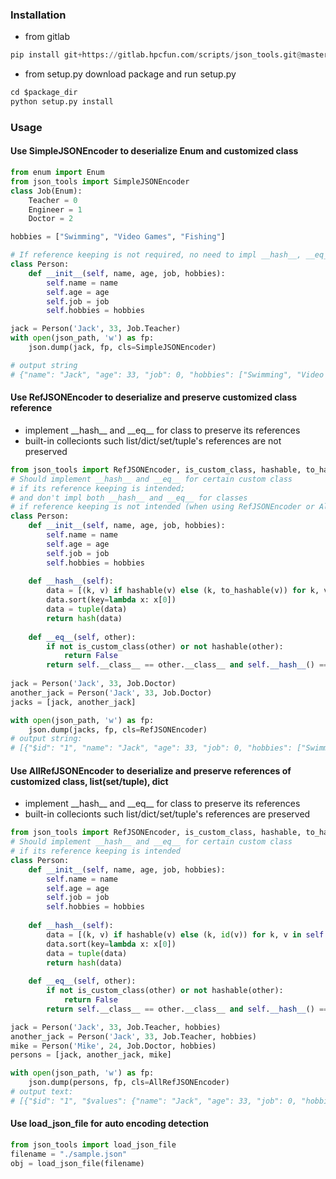 ### Installation
* from gitlab
```python
pip install git+https://gitlab.hpcfun.com/scripts/json_tools.git@master#egg=json_tools
```
* from setup.py
  download package and run setup.py
```python
cd $package_dir
python setup.py install
```
### Usage
#### Use SimpleJSONEncoder to deserialize Enum and customized class
```python
from enum import Enum
from json_tools import SimpleJSONEncoder
class Job(Enum):
    Teacher = 0
    Engineer = 1
    Doctor = 2

hobbies = ["Swimming", "Video Games", "Fishing"]

# If reference keeping is not required, no need to impl __hash__, __eq__
class Person:
    def __init__(self, name, age, job, hobbies):
        self.name = name
        self.age = age
        self.job = job
        self.hobbies = hobbies

jack = Person('Jack', 33, Job.Teacher)
with open(json_path, 'w') as fp:
    json.dump(jack, fp, cls=SimpleJSONEncoder)

# output string
# {"name": "Jack", "age": 33, "job": 0, "hobbies": ["Swimming", "Video Games", "Fishing"]}
```

#### Use RefJSONEncoder to deserialize and preserve customized class reference
  * implement \_\_hash\_\_ and \_\_eq\_\_ for class to preserve its references
  * built-in collecionts such list/dict/set/tuple's references are not preserved
```python
from json_tools import RefJSONEncoder, is_custom_class, hashable, to_hashable
# Should implement __hash__ and __eq__ for certain custom class
# if its reference keeping is intended;
# and don't impl both __hash__ and __eq__ for classes 
# if reference keeping is not intended (when using RefJSONEncoder or AllRefJSONEncoder)
class Person:
    def __init__(self, name, age, job, hobbies):
        self.name = name
        self.age = age
        self.job = job
        self.hobbies = hobbies
    
    def __hash__(self):
        data = [(k, v) if hashable(v) else (k, to_hashable(v)) for k, v in self.__dict__.items()]
        data.sort(key=lambda x: x[0])
        data = tuple(data)
        return hash(data)
    
    def __eq__(self, other):
        if not is_custom_class(other) or not hashable(other):
            return False
        return self.__class__ == other.__class__ and self.__hash__() == other.__hash__()
        
jack = Person('Jack', 33, Job.Doctor)
another_jack = Person('Jack', 33, Job.Doctor)
jacks = [jack, another_jack]

with open(json_path, 'w') as fp:
    json.dump(jacks, fp, cls=RefJSONEncoder)
# output string:
# [{"$id": "1", "name": "Jack", "age": 33, "job": 0, "hobbies": ["Swimming", "Video Games", "Fishing"]}, {"$ref": "1"}]
```
#### Use AllRefJSONEncoder to deserialize and preserve references of customized class, list(set/tuple), dict
  * implement \_\_hash\_\_ and \_\_eq\_\_ for class to preserve its references
  * built-in collecionts such list/dict/set/tuple's references are preserved
```python
from json_tools import RefJSONEncoder, is_custom_class, hashable, to_hashable
# Should implement __hash__ and __eq__ for certain custom class
# if its reference keeping is intended
class Person:
    def __init__(self, name, age, job, hobbies):
        self.name = name
        self.age = age
        self.job = job
        self.hobbies = hobbies
    
    def __hash__(self):
        data = [(k, v) if hashable(v) else (k, id(v)) for k, v in self.__dict__.items()]
        data.sort(key=lambda x: x[0])
        data = tuple(data)
        return hash(data)
    
    def __eq__(self, other):
        if not is_custom_class(other) or not hashable(other):
            return False
        return self.__class__ == other.__class__ and self.__hash__() == other.__hash__()

jack = Person('Jack', 33, Job.Teacher, hobbies)
another_jack = Person('Jack', 33, Job.Teacher, hobbies)
mike = Person('Mike', 24, Job.Doctor, hobbies)
persons = [jack, another_jack, mike]

with open(json_path, 'w') as fp:
    json.dump(persons, fp, cls=AllRefJSONEncoder)
# output text:
# [{"$id": "1", "$values": {"name": "Jack", "age": 33, "job": 0, "hobbies": {"$id": "2", "$values": ["Swimming", "Video Games", "Fishing"]}}}, {"$ref": "1"}, {"name": "Mike", "age": 24, "job": 2, "hobbies": {"$ref": "2"}}]
```

#### Use load_json_file for auto encoding detection
```python
from json_tools import load_json_file
filename = "./sample.json"
obj = load_json_file(filename)
```